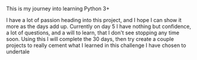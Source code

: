This is my journey into learning Python 3+ 

I have a lot of passion heading into this project, and I hope I can show it more as the days add up. 
Currently on day 5 I have nothing but confidence, a lot of questions, and a will to learn, that I don't see stopping any time soon. 
Using this I will complete the 30 days, then try create a couple projects to really cement what I learned in this challenge I have chosen to undertale

